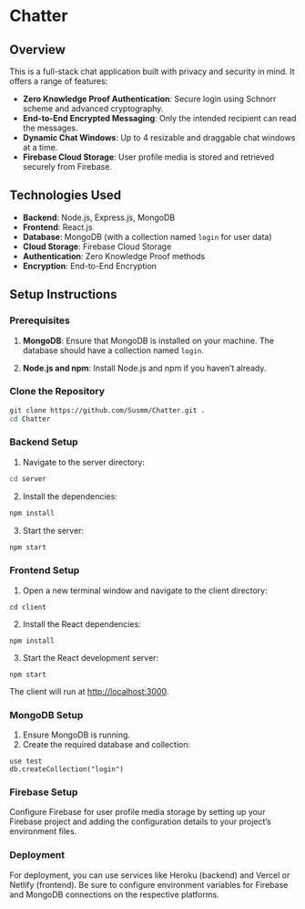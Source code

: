 # Chatter

## Overview

This is a full-stack chat application built with privacy and security in mind. It offers a range of features:

- **Zero Knowledge Proof Authentication**: Secure login using Schnorr scheme and advanced cryptography.
- **End-to-End Encrypted Messaging**: Only the intended recipient can read the messages.
- **Dynamic Chat Windows**: Up to 4 resizable and draggable chat windows at a time.
- **Firebase Cloud Storage**: User profile media is stored and retrieved securely from Firebase.

## Technologies Used

- **Backend**: Node.js, Express.js, MongoDB
- **Frontend**: React.js
- **Database**: MongoDB (with a collection named `login` for user data)
- **Cloud Storage**: Firebase Cloud Storage
- **Authentication**: Zero Knowledge Proof methods
- **Encryption**: End-to-End Encryption

## Setup Instructions

### Prerequisites

1. **MongoDB**: Ensure that MongoDB is installed on your machine. The database should have a collection named `login`.

2. **Node.js and npm**: Install Node.js and npm if you haven’t already.

### Clone the Repository

```bash
git clone https://github.com/Susmm/Chatter.git .
cd Chatter
```

### Backend Setup

1. Navigate to the server directory:
    
```bash
cd server
```

2. Install the dependencies:
	
```bash
npm install
```

3. Start the server:

```bash
npm start
```

### Frontend Setup

1. Open a new terminal window and navigate to the client directory:
	
```
cd client
```

2. Install the React dependencies:
	
```
npm install
```

3. Start the React development server:
	
```
npm start
```

The client will run at [http://localhost:3000](http://localhost:3000).


### MongoDB Setup

1. Ensure MongoDB is running.
2. Create the required database and collection:

```
use test
db.createCollection("login")
```

### Firebase Setup

Configure Firebase for user profile media storage by setting up your Firebase project and adding the configuration details to your project’s environment files.

### Deployment

For deployment, you can use services like Heroku (backend) and Vercel or Netlify (frontend). Be sure to configure environment variables for Firebase and MongoDB connections on the respective platforms.
